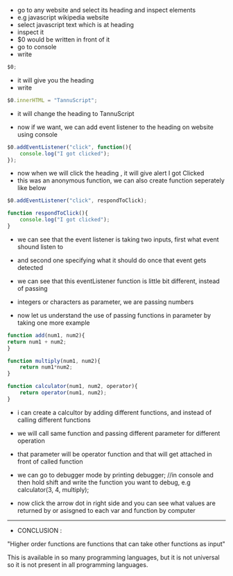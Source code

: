  
 
 * go to any website and select its heading and inspect elements 
 * e.g javascript wikipedia website
 * select javascript text which is at heading
 * inspect it
 * $0 would be written in front of it
 * go to console 
 * write 
```javascript
$0;
```
* it will give you the heading
* write 
```javascript
$0.innerHTML = "TannuScript";
```
* it will change the heading to TannuScript

* now if we want, we can add event listener to the heading on website using console
```javascript
$0.addEventListener("click", function(){
    console.log("I got clicked");
});
```
* now when we will click the heading , it will give alert I got Clicked
* this was an anonymous function, we can also create function seperately like below
```javascript
$0.addEventListener("click", respondToClick);

function respondToClick(){
    console.log("I got clicked");
}
```

* we can see that the event listener is taking two inputs, first what event shound listen to 
* and second one specifying what it should do once that event gets detected
* we can see that this eventListener function is little bit different, instead of passing 
* integers or characters as parameter, we are passing numbers

* now let us understand the use of passing functions in parameter by taking one more example
```javascript
function add(num1, num2){
return num1 + num2;
}

function multiply(num1, num2){
    return num1*num2;
}

function calculator(num1, num2, operator){
    return operator(num1, num2);
}
```
* i can create a calcultor by adding different functions, and instead of calling different functions
* we will call same function and passing different parameter for different operation
* that parameter will be operator  function and that will get attached in front of called function

* we can go to debugger mode by printing
debugger; //in console and then hold shift and write the function you want to debug, e.g
calculator(3, 4, multiply);
* now click the arrow dot in right side and you can see what values are returned by or asisgned to each var and function by computer

 ----------------------------------------------------------------------------------------------------------
* CONCLUSION : 

"Higher order functions are functions that can take other functions as input"


This is available in so many programming languages, but it is not universal so it is not present in all programming languages.



















